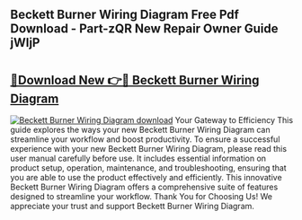 ## Beckett Burner Wiring Diagram Free Pdf Download - Part-zQR New Repair Owner Guide jWIjP

# <h2><a href="http://dfjhmx.blite.top/?on=Beckett+Burner+Wiring+Diagram">🔗Download New 👉🔴 Beckett Burner Wiring Diagram</a></h2>

[![Beckett Burner Wiring Diagram download](https://i.imgur.com/lujVjoI.png)](http://dfjhmx.blite.top/?on=Beckett+Burner+Wiring+Diagram)
Your Gateway to Efficiency This guide explores the ways your new Beckett Burner Wiring Diagram can streamline your workflow and boost productivity. To ensure a successful experience with your new Beckett Burner Wiring Diagram, please read this user manual carefully before use. It includes essential information on product setup, operation, maintenance, and troubleshooting, ensuring that you are able to use the product effectively and efficiently. This innovative Beckett Burner Wiring Diagram offers a comprehensive suite of features designed to streamline your workflow. Thank You for Choosing Us! We appreciate your trust and support Beckett Burner Wiring Diagram.
